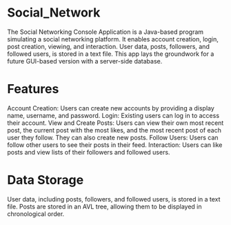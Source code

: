 # Social_Network
The Social Networking Console Application is a Java-based program simulating a social networking platform. It enables account creation, login, post creation, viewing, and interaction. User data, posts, followers, and followed users, is stored in a text file. This app lays the groundwork for a future GUI-based version with a server-side database.
# Features
Account Creation: Users can create new accounts by providing a display name, username, and password.
Login: Existing users can log in to access their account.
View and Create Posts: Users can view their own most recent post, the current post with the most likes, and the most recent post of each user they follow. They can also create new posts.
Follow Users: Users can follow other users to see their posts in their feed.
Interaction: Users can like posts and view lists of their followers and followed users.
# Data Storage
User data, including posts, followers, and followed users, is stored in a text file.
Posts are stored in an AVL tree, allowing them to be displayed in chronological order.
